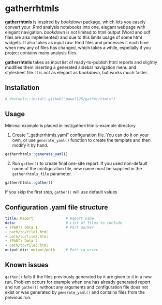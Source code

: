 # gatherrhtmls

**gatherrhtmls** is inspired by *bookdown* package, which lets you easely convert your .Rmd analysis notebooks into one, 
elegant webpage with elegant navigation. *bookdown* is not limited to html output (Word and odf files are also implemented) and 
due to this limits usage of some html widgets. It also takes as input raw .Rmd files and processes it each time when new any 
of files has changed, which takes a while, espetially if you project contains many analysis files. 

**gatherrhtmls** takes as input list of ready-to-publish html reports and slightly modifies them inserting a generated 
sidebar navigation menu and stylesheet file. It is not as elegant as *bookdown*, but works much faster.

Installation
------------

```r
# devtools::install_github("pawel125/gatherrhtmls")
```

Usage
-----

Minimal example is placed in inst/gatherrhtmls-example directory

1. Create "_gatherrhtmls.yaml" configuration file. You can do it on your own, or use `generate_yaml()` function to create the template and then modify it by hand.
```r
gatherrhtmls::generate_yaml()
```

2. Run `gather()` to create final one-site report. If you used non-default name of the configuration file, new name must be supplied in the `gatherrhtmls_file` parameter.
```r
gatherrhtmls::gather()
```

If you skip the first step, `gather()` will use default values

Configuration .yaml file structure
---------------------------------
```yaml
title: Raport               # Raport name
data:                       # List of files to include
- (PART) Data 1             # Part marker
- path/to/file1.html
- path/to/file2.html
- (PART) Data 2
- path/to/file3.html
output_dir: output/path     # Path to write
```

Known issues
------------
`gather()` fails if the files previously generated by it are given to it in a new run. Problem occurs for example when one has already generated report and run `gather()` without any arguments and configuration file does not exist or was generated by `generate_yaml()` and contains files from the previous run.
